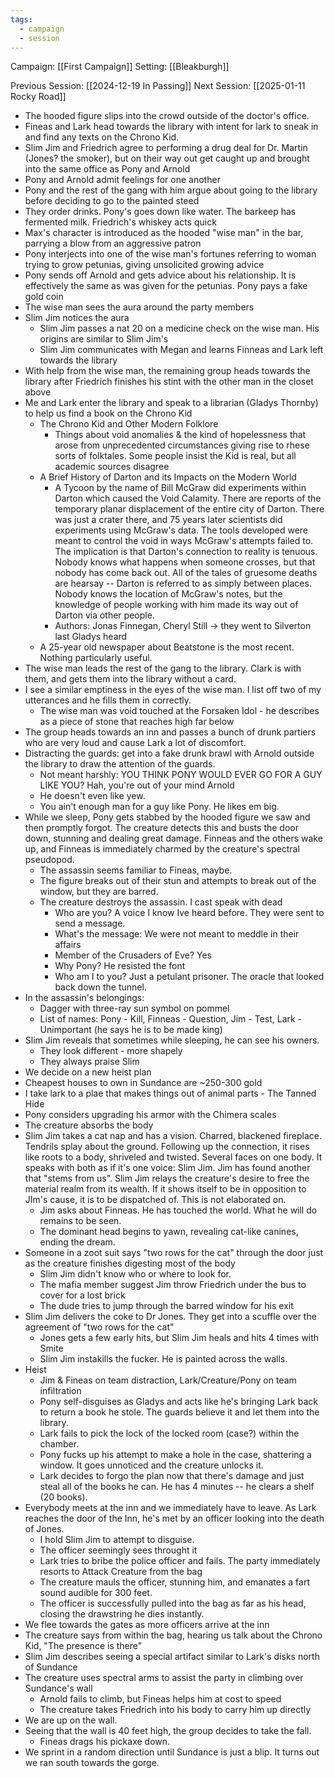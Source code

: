```yaml
---
tags:
  - campaign
  - session
---
```


Campaign: [[First Campaign]]
Setting: [[Bleakburgh]]

Previous Session: [[2024-12-19 In Passing]]
Next Session: [[2025-01-11 Rocky Road]]


- The hooded figure slips into the crowd outside of the doctor's office.
- Fineas and Lark head towards the library with intent for lark to sneak in and find any texts on the Chrono Kid.
- Slim Jim and Friedrich agree to performing a drug deal for Dr. Martin (Jones? the smoker), but on their way out get caught up and brought into the same office as Pony and Arnold
- Pony and Arnold admit feelings for one another
- Pony and the rest of the gang with him argue about going to the library before deciding to go to the painted steed
- They order drinks. Pony's goes down like water. The barkeep has fermented milk. Friedrich's whiskey acts quick
- Max's character is introduced as the hooded "wise man" in the bar, parrying a blow from an aggressive patron
- Pony interjects into one of the wise man's fortunes referring to woman trying to grow petunias, giving unsolicited growing advice
- Pony sends off Arnold and gets advice about his relationship. It is effectively the same as was given for the petunias. Pony pays a fake gold coin
- The wise man sees the aura around the party members
- Slim Jim notices the aura
	- Slim Jim passes a nat 20 on a medicine check on the wise man. His origins are similar to Slim Jim's
	- Slim Jim communicates with Megan and learns Finneas and Lark left towards the library
- With help from the wise man, the remaining group heads towards the library after Friedrich finishes his stint with the other man in the closet above
- Me and Lark enter the library and speak to a librarian (Gladys Thornby) to help us find a book on the Chrono Kid
	- The Chrono Kid and Other Modern Folklore
		- Things about void anomalies & the kind of hopelessness that arose from unprecedented circumstances giving rise to rhese sorts of folktales. Some people insist the Kid is real, but all academic sources disagree
	- A Brief History of Darton and its Impacts on the Modern World
		- A Tycoon by the name of Bill McGraw did experiments within Darton which caused the Void Calamity. There are reports of the temporary planar displacement of the entire city of Darton. There was just a crater there, and 75 years later scientists did experiments using McGraw's data. The tools developed were meant to control the void in ways McGraw's attempts failed to. The implication is that Darton's connection to reality is tenuous. Nobody knows what happens when someone crosses, but that nobody has come back out. All of the tales of gruesome deaths are hearsay -- Darton is referred to as simply between places. Nobody knows the location of McGraw's notes, but the knowledge of people working with him made its way out of Darton via other people.
		- Authors: Jonas Finnegan, Cheryl Still -> they went to Silverton last Gladys heard
	- A 25-year old newspaper about Beatstone is the most recent. Nothing particularly useful.
- The wise man leads the rest of the gang to the library. Clark is with them, and gets them into the library without a card.
- I see a similar emptiness in the eyes of the wise man. I list off two of my utterances and he fills them in correctly.
	- The wise man was void touched at the Forsaken Idol - he describes as a piece of stone that reaches high far below
- The group heads towards an inn and passes a bunch of drunk partiers who are very loud and cause Lark a lot of discomfort.
- Distracting the guards: get into a fake drunk brawl with Arnold outside the library to draw the attention of the guards.
	- Not meant harshly: YOU THINK PONY WOULD EVER GO FOR A GUY LIKE YOU? Hah, you're out of your mind Arnold
	- He doesn't even like yew.
	- You ain't enough man for a guy like Pony. He likes em big.
- While we sleep, Pony gets stabbed by the hooded figure we saw and then promptly forgot. The creature detects this and busts the door down, stunning and dealing great damage. Finneas and the others wake up, and Finneas is immediately charmed by the creature's spectral pseudopod.
	- The assassin seems familiar to Fineas, maybe.
	- The figure breaks out of their stun and attempts to break out of the window, but they are barred.
	- The creature destroys the assassin. I cast speak with dead
		- Who are you? A voice I know Ive heard before. They were sent to send a message.
		- What's the message: We were not meant to meddle in their affairs
		- Member of the Crusaders of Eve? Yes
		- Why Pony? He resisted the font
		- Who am I to you? Just a petulant prisoner. The oracle that looked back down the tunnel.
- In the assassin's belongings:
	- Dagger with three-ray sun symbol on pommel
	- List of names: Pony - Kill, Finneas - Question, Jim - Test, Lark - Unimportant (he says he is to be made king)
- Slim Jim reveals that sometimes while sleeping, he can see his owners.
	- They look different - more shapely
	- They always praise Slim
- We decide on a new heist plan
- Cheapest houses to own in Sundance are ~250-300 gold
- I take lark to a plae that makes things out of animal parts - The Tanned Hide
- Pony considers upgrading his armor with the Chimera scales
- The creature absorbs the body
- Slim Jim takes a cat nap and has a vision. Charred, blackened fireplace. Tendrils splay about the ground. Following up the connection, it rises like roots to a body, shriveled and twisted. Several faces on one body. It speaks with both as if it's one voice: Slim Jim. Jim has found another that "stems from us". Slim Jim relays the creature's desire to free the material realm from its wealth. If it shows itself to be in opposition to JIm's cause, it is to be dispatched of. This is not elaborated on.
	- Jim asks about Finneas. He has touched the world. What he will do remains to be seen.
	- The dominant head begins to yawn, revealing cat-like canines, ending the dream.
- Someone in a zoot suit says "two rows for the cat" through the door just as the creature finishes digesting most of the body
	- Slim Jim didn't know who or where to look for.
	- The mafia member suggest Jim throw Friedrich under the bus to cover for a lost brick
	- The dude tries to jump through the barred window for his exit
- Slim Jim delivers the coke to Dr Jones. They get into a scuffle over the agreement of "two rows for the cat"
	- Jones gets a few early hits, but Slim Jim heals and hits 4 times with Smite
	- Slim Jim instakills the fucker. He is painted across the walls.
- Heist
	- Jim & Fineas on team distraction, Lark/Creature/Pony on team infiltration
	- Pony self-disguises as Gladys and acts like he's bringing Lark back to return a book he stole. The guards believe it and let them into the library.
	- Lark fails to pick the lock of the locked room (case?) within the chamber.
	- Pony fucks up his attempt to make a hole in the case, shattering a window. It goes unnoticed and the creature unlocks it.
	- Lark decides to forgo the plan now that there's damage and just steal all of the books he can. He has 4 minutes -- he clears a shelf (20 books).
- Everybody meets at the inn and we immediately have to leave. As Lark reaches the door of the Inn, he's met by an officer looking into the death of Jones.
	- I hold Slim Jim to attempt to disguise.
	- The officer seemingly sees throught it
	- Lark tries to bribe the police officer and fails. The party immediately resorts to Attack Creature from the bag
	- The creature mauls the officer, stunning him, and emanates a fart sound audible for 300 feet.
	- The officer is successfully pulled into the bag as far as his head, closing the drawstring he dies instantly.
- We flee towards the gates as more officers arrive at the inn
- The creature says from within the bag, hearing us talk about the Chrono Kid, "The presence is there"
- Slim Jim describes seeing a special artifact similar to Lark's disks north of Sundance
- The creature uses spectral arms to assist the party in climbing over Sundance's wall
	- Arnold fails to climb, but Fineas helps him at cost to speed
	- The creature takes Friedrich into his body to carry him up directly
- We are up on the wall.
- Seeing that the wall is 40 feet high, the group decides to take the fall.
	- Fineas drags his pickaxe down.
- We sprint in a random direction until Sundance is just a blip. It turns out we ran south towards the gorge.